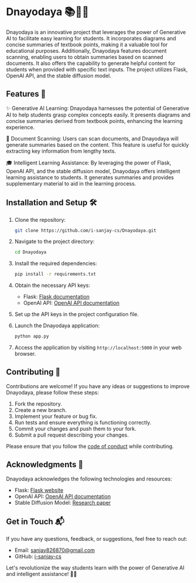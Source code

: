 # Dnayodaya 📚🔬🤖

Dnayodaya is an innovative project that leverages the power of Generative AI to facilitate easy learning for students. It incorporates diagrams and concise summaries of textbook points, making it a valuable tool for educational purposes. Additionally, Dnayodaya features document scanning, enabling users to obtain summaries based on scanned documents. It also offers the capability to generate helpful content for students when provided with specific text inputs. The project utilizes Flask, OpenAI API, and the stable diffusion model.

## Features 🌟

✨ Generative AI Learning: Dnayodaya harnesses the potential of Generative AI to help students grasp complex concepts easily. It presents diagrams and concise summaries derived from textbook points, enhancing the learning experience.

📄 Document Scanning: Users can scan documents, and Dnayodaya will generate summaries based on the content. This feature is useful for quickly extracting key information from lengthy texts.

🎓 Intelligent Learning Assistance: By leveraging the power of Flask, OpenAI API, and the stable diffusion model, Dnayodaya offers intelligent learning assistance to students. It generates summaries and provides supplementary material to aid in the learning process.

## Installation and Setup 🛠️

1. Clone the repository:

   ```bash
   git clone https://github.com/i-sanjay-cs/Dnayodaya.git
   ```

2. Navigate to the project directory:

   ```bash
   cd Dnayodaya
   ```

3. Install the required dependencies:

   ```bash
   pip install -r requirements.txt
   ```

4. Obtain the necessary API keys:
   - Flask: [Flask documentation](https://flask.palletsprojects.com/)
   - OpenAI API: [OpenAI API documentation](https://docs.openai.com/)


5. Set up the API keys in the project configuration file.

6. Launch the Dnayodaya application:

   ```bash
   python app.py
   ```

7. Access the application by visiting `http://localhost:5000` in your web browser.

## Contributing 🤝

Contributions are welcome! If you have any ideas or suggestions to improve Dnayodaya, please follow these steps:

1. Fork the repository.
2. Create a new branch.
3. Implement your feature or bug fix.
4. Run tests and ensure everything is functioning correctly.
5. Commit your changes and push them to your fork.
6. Submit a pull request describing your changes.

Please ensure that you follow the [code of conduct](CODE_OF_CONDUCT.md) while contributing.



## Acknowledgments 🙏

Dnayodaya acknowledges the following technologies and resources:

- Flask: [Flask website](https://flask.palletsprojects.com/)
- OpenAI API: [OpenAI API documentation](https://docs.openai.com/)
- Stable Diffusion Model: [Research paper](https://example.com)

## Get in Touch 📬

If you have any questions, feedback, or suggestions, feel free to reach out:

- Email: [sanjay826870@gmail.com](mailto:sanjay826870@gmail.com)
- GitHub: [i-sanjay-cs](https://github.com/i-sanjay-cs)

Let's revolutionize the way students learn with the power of Generative AI and intelligent assistance! 🚀✨
